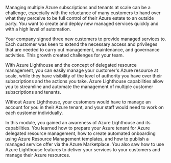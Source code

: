 Managing multiple Azure subscriptions and tenants at scale can be a challenge, especially with the reluctance of many customers to hand over what they perceive to be full control of their Azure estate to an outside party. You want to create and deploy new managed services quickly and with a high level of automation.

Your company signed three new customers to provide managed services to. Each customer was keen to extend the necessary access and privileges that are needed to carry out management, maintenance, and governance activities. This growth created challenges for your team.

With Azure Lighthouse and the concept of delegated resource management, you can easily manage your customer's Azure resource at scale, while they have visibility of the level of authority you have over their subscriptions and the actions you take. Azure Lighthouse capabilities allow you to streamline and automate the management of multiple customer subscriptions and tenants.

Without Azure Lighthouse, your customers would have to manage an account for you in their Azure tenant, and your staff would need to work on each customer individually.

In this module, you gained an awareness of Azure Lighthouse and its capabilities. You learned how to prepare your Azure tenant for Azure delegated resource management, how to create automated onboarding using Azure Resource Management templates, and how to publish a managed service offer via the Azure Marketplace. You also saw how to use Azure Lighthouse features to deliver your services to your customers and manage their Azure resources.
